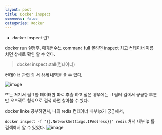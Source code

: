 ```yaml
---
layout: post
title: Docker inspect
comments: false
categories: Docker
---
```


- docker inspect 란?

docker run 실행후, 매개변수느 command full 볼려면 inspect 치고 컨테이너 이름 치면 상세로 확인 할 수 있다.

> docker inspect stall(컨테이너)

컨테이너 관련 되 서 상세 내역을 볼 수 있다.

![image](https://user-images.githubusercontent.com/40929370/74098239-2f8a8080-4b59-11ea-824b-408a30f45686.png)

또는 저기서 필요한 데이터만 따로 추출 하고 싶은 경우에는 
-f 필터 걸어서 궁금한 부분만 오브젝트 형식으로 검색 하면 찾아볼 수 있다.

docker linke 공부하면서, 나의 redis 컨테이너 내부 ip가 궁금해서, 

`docker inspect -f "{{.NetworkSettings.IPAddress}}" redis`
쳐서 내부 ip 를 검색해서 알 수 있었다.
![image](https://user-images.githubusercontent.com/40929370/74098253-59dc3e00-4b59-11ea-8cb1-b144010cd1d7.png)
